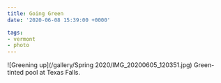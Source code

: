 ```yaml
---
title: Going Green
date: '2020-06-08 15:39:00 +0000'

tags:
- vermont
- photo
---
```


![Greening up](/gallery/Spring 2020/IMG_20200605_120351.jpg)
Green-tinted pool at Texas Falls.
